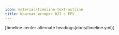 ```yaml
---
icon: material/timeline-text-outline
title: Kраткая история DJI в FPV
---
```


[timeline center alternate headings(docs/timeline.yml)]